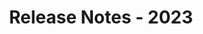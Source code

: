---
id: release-notes-2023
url: conversion/java/release-notes-2023
title: Release Notes - 2023
weight: 92
description: ""
keywords: 
productName: GroupDocs.Conversion for Java
hideChildren: False
---